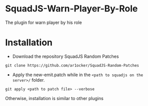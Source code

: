 # SquadJS-Warn-Player-By-Role 
The plugin for warn player by his role

# Installation
- Download the repository SquadJS Random Patches

```
git clone https://github.com/ar1ocker/SquadJS-Random-Patches
```

- Apply the new-emit.patch while in the `<path to squadjs on the server>/` folder.

```
git apply <path to patch file> --verbose
```

Otherwise, installation is similar to other plugins

